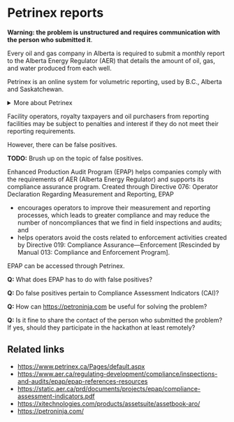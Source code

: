 # Petrinex reports

**Warning: the problem is unstructured and requires communication with the person who submitted it**.

Every oil and gas company in Alberta is required to submit a monthly report to the Alberta Energy Regulator (AER) that details the amount of oil, gas, and water produced from each well.

Petrinex is an online system for volumetric reporting, used by B.C., Alberta and Saskatchewan.

<details>
  <summary>More about Petrinex</summary>

It is an internet-based, joint strategic organization supporting Canada’s upstream oil and gas industry and is represented by both Government and Industry.

Petrinex contributes to substantial improvement in the efficiency, accessibility and quality of information communicated between operators, producers, and government. It includes mandated reporting to ministries and regulators, as well as non-mandatory reporting related to industry business processes.

Other areas handled within Petrinex include, but are not limited to:

* Natural Gas Liquids (NGL)/Sulphur valuation.
* B.C. Allowable Costs for oil, gas, NGL, net profit and coal bed methane.
* Producer cost of service (PCOS).
* Liquefied Natural Gas (LNG) volumetric reporting.

Benefits of the Petrinex system include:

* Standardized reporting processes.
* More complete and accurate reporting with fewer errors, re-work and penalties.
* Industry and government view the same data.
* Enhanced transparency of information and business processes.

Source: <https://www.bc-er.ca/energy-professionals/online-systems/petrinex/>.

</details>

Facility operators, royalty taxpayers and oil purchasers from reporting facilities may be subject to penalties and interest if they do not meet their reporting requirements.

However, there can be false positives.

**TODO:** Brush up on the topic of false positives.

Enhanced Production Audit Program (EPAP) helps companies comply with the requirements of AER (Alberta Energy Regulator) and supports its compliance assurance program. Created through Directive 076: Operator Declaration Regarding Measurement and Reporting, EPAP

* encourages operators to improve their measurement and reporting processes, which leads to greater compliance and may reduce the number of noncompliances that we find in field inspections and audits; and
* helps operators avoid the costs related to enforcement activities created by Directive 019: Compliance Assurance—Enforcement [Rescinded by Manual 013: Compliance and Enforcement Program].

EPAP can be accessed through Petrinex.

**Q:** What does EPAP has to do with false positives?

**Q:** Do false positives pertain to Compliance Assessment Indicators (CAI)?

**Q:** How can <https://petroninja.com> be useful for solving the problem?

**Q:** Is it fine to share the contact of the person who submitted the problem? If yes, should they participate in the hackathon at least remotely?

## Related links

* <https://www.petrinex.ca/Pages/default.aspx>
* <https://www.aer.ca/regulating-development/compliance/inspections-and-audits/epap/epap-references-resources>
* <https://static.aer.ca/prd/documents/projects/epap/compliance-assessment-indicators.pdf>
* <https://xitechnologies.com/products/assetsuite/assetbook-aro/>
* <https://petroninja.com/>
